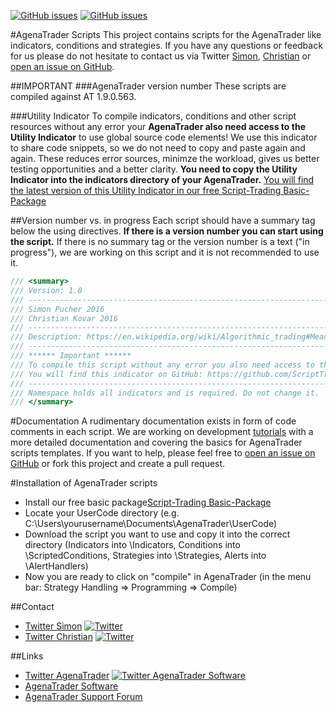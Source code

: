 [![GitHub issues](https://img.shields.io/github/issues/simonpucher/AgenaTrader.svg)](https://github.com/simonpucher/AgenaTrader/issues)
[![GitHub issues](https://img.shields.io/badge/license-MIT-blue.svg)](https://github.com/simonpucher/AgenaTrader/blob/master/LICENSE.md)

#AgenaTrader Scripts
This project contains scripts for the AgenaTrader like indicators, conditions and strategies. If you have any questions or feedback for us please do not hesitate to contact us via Twitter [Simon](https://twitter.com/SimonPucher), [Christian](https://twitter.com/ckovar82) or [open an issue on GitHub](https://github.com/simonpucher/AgenaTrader/issues).

##IMPORTANT
###AgenaTrader version number
These scripts are compiled against AT 1.9.0.563.

###Utility Indicator
To compile indicators, conditions and other script resources without any error your **AgenaTrader also need access to the Utility Indicator** to use global source code elements! We use this indicator to share code snippets, so we do not need to copy and paste again and again. These reduces error sources, minimze the workload, gives us better testing opportunities and a better clarity. **You need to copy the Utility Indicator into the indicators directory of your AgenaTrader.** [You will find the latest version of this Utility Indicator in our free Script-Trading Basic-Package](http://script-trading.com/en/agenatrader/)

##Version number vs. in progress
Each script should have a summary tag below the using directives. **If there is a version number you can start using the script.** If there is no summary tag or the version number is a text ("in progress"), we are working on this script and it is not recommended to use it.
```C#
/// <summary>
/// Version: 1.0
/// -------------------------------------------------------------------------
/// Simon Pucher 2016
/// Christian Kovar 2016
/// -------------------------------------------------------------------------
/// Description: https://en.wikipedia.org/wiki/Algorithmic_trading#Mean_reversion
/// -------------------------------------------------------------------------
/// ****** Important ******
/// To compile this script without any error you also need access to the utility indicator to use these global source code elements.
/// You will find this indicator on GitHub: https://github.com/ScriptTrading/Basic-Package/blob/master/Utilities/GlobalUtilities_Utility.cs
/// -------------------------------------------------------------------------
/// Namespace holds all indicators and is required. Do not change it.
/// </summary>
```

#Documentation
A rudimentary documentation exists in form of code comments in each script.
We are working on development [tutorials](https://github.com/simonpucher/AgenaTrader/tree/master/Tutorial) with a more detailed documentation and covering the basics for AgenaTrader scripts templates. If you want to help, please feel free to [open an issue on GitHub](https://github.com/simonpucher/AgenaTrader/issues) or fork this project and create a pull request.

#Installation of AgenaTrader scripts
- Install our free basic package[Script-Trading Basic-Package](http://script-trading.com/en/agenatrader/) 
- Locate your UserCode directory (e.g. C:\Users\yourusername\Documents\AgenaTrader\UserCode)
- Download the script you want to use and copy it into the correct directory (Indicators into \Indicators, Conditions into \ScriptedConditions, Strategies into \Strategies, Alerts into \AlertHandlers)
- Now you are ready to click on "compile" in AgenaTrader (in the menu bar: Strategy Handling => Programming => Compile)

##Contact
- [Twitter Simon](https://twitter.com/SimonPucher) [![Twitter](https://img.shields.io/twitter/follow/simonpucher.svg?style=social&label=Follow)](https://twitter.com/SimonPucher)
- [Twitter Christian](https://twitter.com/ckovar82) [![Twitter](https://img.shields.io/twitter/follow/ckovar82.svg?style=social&label=Follow)](https://twitter.com/ckovar82)

##Links
- [Twitter AgenaTrader](https://twitter.com/AgenaTrader) [![Twitter AgenaTrader Software](https://img.shields.io/twitter/follow/AgenaTrader.svg?style=social&label=Follow)](https://twitter.com/AgenaTrader)
- [AgenaTrader Software](http://www.tradeescort.com)
- [AgenaTrader Support Forum](http://www.tradeescort.com/phpbb_de/)
